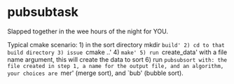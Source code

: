 # pubsubtask

Slapped together in the wee hours of the night for YOU.

Typical cmake scenario:
	1) in the sort directory mkdir `build'
	2) cd to that build directory
	3) issue `cmake ..'
	4) `make'
	5) run `create_data' with a file name argument, this will create the data to sort
	6) run `pubsubsort with: the file created in step 1, a name for the output file,
		and an algorithm, your choices are `mer' (merge sort), and `bub' (bubble sort).
